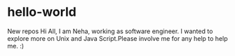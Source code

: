 # hello-world
New repos
Hi All,
I am Neha, working as software engineer. I wanted to explore more on Unix and Java Script.Please involve me for any help to help me. :)
